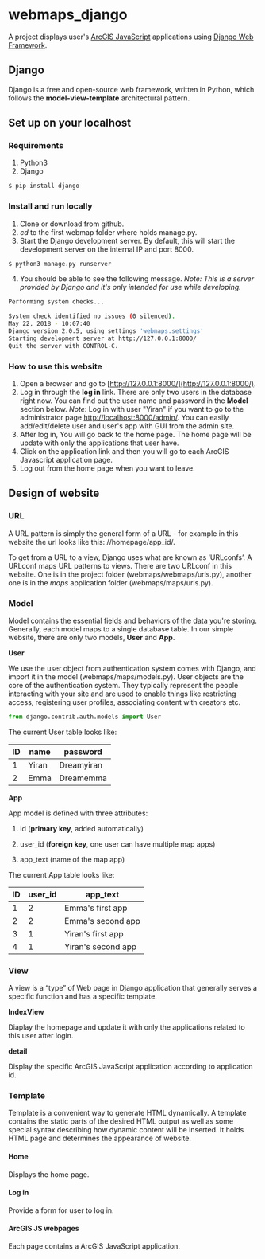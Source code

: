 # webmaps_django
A project displays user's [ArcGIS JavaScript](https://developers.arcgis.com/javascript/3/) applications using [Django Web Framework](https://www.djangoproject.com/).

## Django 
Django is a free and open-source web framework, written in Python, which follows the **model-view-template** architectural pattern. 
## Set up on your localhost
### Requirements
1. Python3
2. Django
```bash
$ pip install django
```
### Install and run locally
1. Clone or download from github.
2. *cd* to the first webmap folder where holds manage.py.
3. Start the Django development server. By default, this will start the development server on the internal IP and port 8000.  
```bash
$ python3 manage.py runserver
```
4. You should be able to see the following message. *Note: This is a server provided by Django and it's only intended for use while developing.*
```bash
Performing system checks...

System check identified no issues (0 silenced).
May 22, 2018 - 10:07:40
Django version 2.0.5, using settings 'webmaps.settings'
Starting development server at http://127.0.0.1:8000/
Quit the server with CONTROL-C.
```
### How to use this website
1. Open a browser and go to [http://127.0.0.1:8000/](http://127.0.0.1:8000/).
2. Log in through the **log in** link. There are only two users in the database right now. You can find out the user name and password in the **Model** section below. *Note*: Log in with user "Yiran" if you want to go to the administrator page [http://localhost:8000/admin/](http://localhost:8000/admin/). You can easily add/edit/delete user and user's app with GUI from the admin site.
3. After log in, You will go back to the home page. The home page will be update with only the applications that user have.
4. Click on the application link and then you will go to each ArcGIS Javascript application page.
5. Log out from the home page when you want to leave.

## Design of website
### URL
A URL pattern is simply the general form of a URL - for example in this website the url looks like this: //homepage/app_id/.

To get from a URL to a view, Django uses what are known as ‘URLconfs’. A URLconf maps URL patterns to views.
There are two URLconf in this website. One is in the project folder (webmaps/webmaps/urls.py), another one is in the *maps* application folder (webmaps/maps/urls.py). 
### Model
Model contains the essential fields and behaviors of the data you're storing. Generally, each model maps to a single database table. In our simple website, there are only two models, **User** and **App**.

**User**

We use the user object from authentication system comes with Django, and import it in the model (webmaps/maps/models.py). User objects are the core of the authentication system. They typically represent the people interacting with your site and are used to enable things like restricting access, registering user profiles, associating content with creators etc.
```python
from django.contrib.auth.models import User
```
The current User table looks like:

ID  |name|password|
----|----|----|
1   |Yiran|Dreamyiran| 
2   |Emma|Dreamemma|


**App**

App model is defined with three attributes: 

1. id (**primary key**, added automatically)

2. user_id (**foreign key**, one user can have multiple map apps)

3. app_text (name of the map app)

The current App table looks like:

ID  |user_id|app_text|
----|----|----|
1|2|Emma's first app |
2|2|Emma's second app|
3|1|Yiran's first app|
4|1|Yiran's second app|

### View
A view is a “type” of Web page in Django application that generally serves a specific function and has a specific template.

**IndexView**

Diaplay the homepage and update it with only the applications related to this user after login.

**detail**

Display the specific ArcGIS JavaScript application according to application id.

### Template
Template is a convenient way to generate HTML dynamically. A template contains the static parts of the desired HTML output as well as some special syntax describing how dynamic content will be inserted. It holds HTML page and determines the appearance of website.
#### Home
Displays the home page.
#### Log in
Provide a form for user to log in.
#### ArcGIS JS webpages
Each page contains a ArcGIS JavaScript application.
